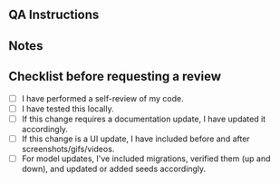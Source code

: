 ## QA Instructions

## Notes

## Checklist before requesting a review
- [ ] I have performed a self-review of my code.
- [ ] I have tested this locally.
- [ ] If this change requires a documentation update, I have updated it accordingly.
- [ ] If this change is a UI update, I have included before and after screenshots/gifs/videos.
- [ ] For model updates, I've included migrations, verified them (up and down), and updated or added seeds accordingly.
